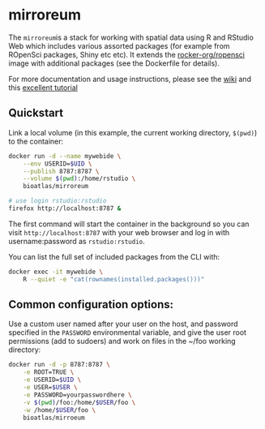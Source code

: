 # mirroreum

The `mirroreum`is a stack for working with spatial data using R and RStudio Web which includes various assorted packages (for example from ROpenSci packages, Shiny etc etc). It extends the [rocker-org/ropensci](https://github.com/rocker-org/ropensci) image with additional packages (see the Dockerfile for details).

For more documentation and usage instructions, please see the [wiki](https://github.com/rocker-org/rocker/wiki) and this [excellent tutorial](http://ropenscilabs.github.io/r-docker-tutorial/)

## Quickstart

Link a local volume (in this example, the current working directory, `$(pwd)`) to the container:

```bash
docker run -d --name mywebide \
	--env USERID=$UID \
	--publish 8787:8787 \
	--volume $(pwd):/home/rstudio \
	bioatlas/mirroreum

# use login rstudio:rstudio
firefox http://localhost:8787 &

```

The first command will start the container in the background so you can visit `http://localhost:8787` with your web browser and log in with username:password as `rstudio:rstudio`.

You can list the full set of included packages from the CLI with:

```bash
docker exec -it mywebide \
	R --quiet -e "cat(rownames(installed.packages()))"

```

## Common configuration options:

Use a custom user named after your user on the host, and password specified in the `PASSWORD` environmental variable, and give the user root permissions (add to sudoers) and work on files in the ~/foo working directory:

```bash
docker run -d -p 8787:8787 \
	-e ROOT=TRUE \
	-e USERID=$UID \
	-e USER=$USER \
	-e PASSWORD=yourpasswordhere \
	-v $(pwd)/foo:/home/$USER/foo \
	-w /home/$USER/foo \
	bioatlas/mirroeum

```

